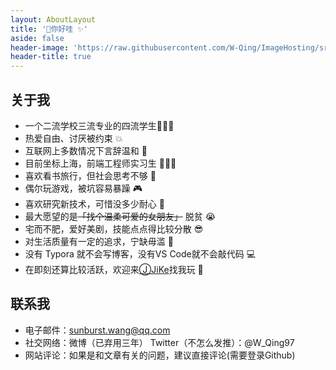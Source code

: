 ```yaml
---
layout: AboutLayout
title: '🎉你好哇 ✨'
aside: false
header-image: 'https://raw.githubusercontent.com/W-Qing/ImageHosting/src/Blog/blogaboutme.jpg'
header-title: true
---
```

## 关于我
- 一个二流学校三流专业的四流学生👨🏻‍🎓
- 热爱自由、讨厌被约束 💥
- 互联网上多数情况下言辞温和 🙂
- 目前坐标上海，前端工程师实习生 👨🏻‍💻
- 喜欢看书旅行，但社会思考不够 🗿
- 偶尔玩游戏，被坑容易暴躁 🎮
- 喜欢研究新技术，可惜没多少耐心 🙊
- 最大愿望的是<del>「找个温柔可爱的女朋友」</del> 脱贫 😭
- 宅而不肥，爱好美剧，技能点点得比较分散 😎
- 对生活质量有一定的追求，宁缺毋滥 🍻
- 没有 Typora 就不会写博客，没有VS Code就不会敲代码 💻
- 在即刻还算比较活跃，欢迎来<a href="https://web.okjike.com/user/75b4327a-6739-4e1b-a05b-a58b52e41baa/post">ⒿJiKe<OutboundLink></OutboundLink></a>找我玩 🤪

## 联系我
- 电子邮件：sunburst.wang@qq.com
- 社交网络：微博（已弃用三年） Twitter（不怎么发推）：@W_Qing97
- 网站评论：如果是和文章有关的问题，建议直接评论(需要登录Github)


